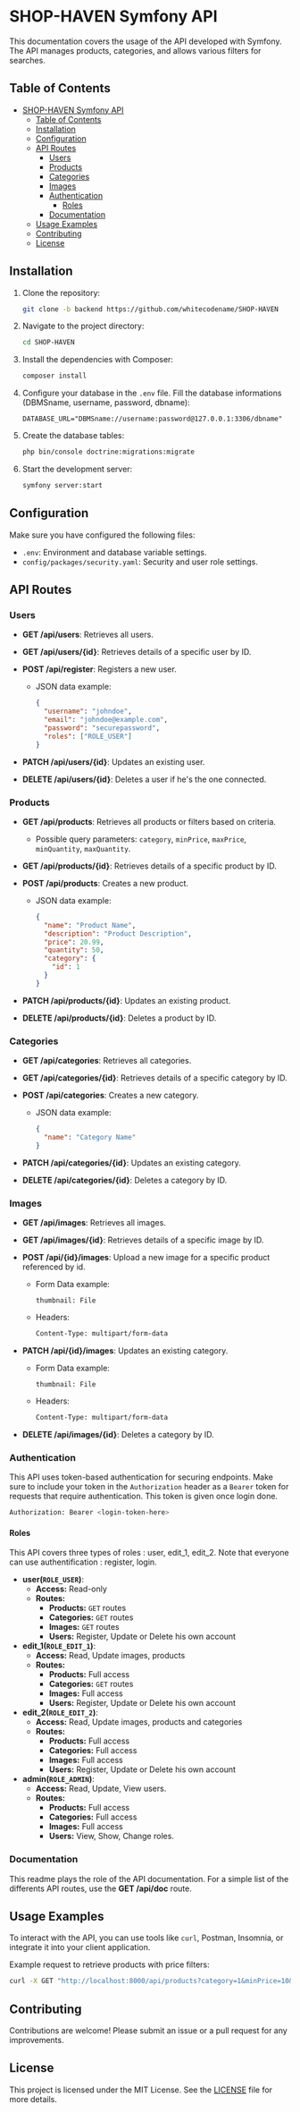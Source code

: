 # SHOP-HAVEN Symfony API

This documentation covers the usage of the API developed with Symfony. The API manages products, categories, and allows various filters for searches.

## Table of Contents

- [SHOP-HAVEN Symfony API](#shop-haven-symfony-api)
  - [Table of Contents](#table-of-contents)
  - [Installation](#installation)
  - [Configuration](#configuration)
  - [API Routes](#api-routes)
    - [Users](#users)
    - [Products](#products)
    - [Categories](#categories)
    - [Images](#images)
    - [Authentication](#authentication)
      - [Roles](#roles)
    - [Documentation](#documentation)
  - [Usage Examples](#usage-examples)
  - [Contributing](#contributing)
  - [License](#license)

## Installation


1. Clone the repository:

   ```bash
   git clone -b backend https://github.com/whitecodename/SHOP-HAVEN
   ```

2. Navigate to the project directory:

   ```bash
   cd SHOP-HAVEN
   ```

3. Install the dependencies with Composer:

   ```bash
   composer install
   ```

4. Configure your database in the `.env` file. Fill the database informations (DBMSname, username, password, dbname):

   ```dotenv
   DATABASE_URL="DBMSname://username:password@127.0.0.1:3306/dbname"
   ```

5. Create the database tables:

   ```bash
   php bin/console doctrine:migrations:migrate
   ```

6. Start the development server:

   ```bash
   symfony server:start
   ```

## Configuration

Make sure you have configured the following files:

- `.env`: Environment and database variable settings.
- `config/packages/security.yaml`: Security and user role settings.

## API Routes

### Users

- **GET /api/users**: Retrieves all users.

- **GET /api/users/{id}**: Retrieves details of a specific user by ID.

- **POST /api/register**: Registers a new user.
  - JSON data example:
    ```json
    {
      "username": "johndoe",
      "email": "johndoe@example.com",
      "password": "securepassword",
      "roles": ["ROLE_USER"]
    }
    ```

- **PATCH /api/users/{id}**: Updates an existing user.

- **DELETE /api/users/{id}**: Deletes a user if he's the one connected.

### Products

- **GET /api/products**: Retrieves all products or filters based on criteria.
  - Possible query parameters: `category`, `minPrice`, `maxPrice`, `minQuantity`, `maxQuantity`.
  
- **GET /api/products/{id}**: Retrieves details of a specific product by ID.

- **POST /api/products**: Creates a new product.
  - JSON data example:
    ```json
    {
      "name": "Product Name",
      "description": "Product Description",
      "price": 20.99,
      "quantity": 50,
      "category": {
        "id": 1
      }
    }
    ```

- **PATCH /api/products/{id}**: Updates an existing product.

- **DELETE /api/products/{id}**: Deletes a product by ID.
  
### Categories

- **GET /api/categories**: Retrieves all categories.

- **GET /api/categories/{id}**: Retrieves details of a specific category by ID.

- **POST /api/categories**: Creates a new category.
  - JSON data example:
    ```json
    {
      "name": "Category Name"
    }
    ```

- **PATCH /api/categories/{id}**: Updates an existing category.

- **DELETE /api/categories/{id}**: Deletes a category by ID.

### Images

- **GET /api/images**: Retrieves all images.

- **GET /api/images/{id}**: Retrieves details of a specific image by ID.

- **POST /api/{id}/images**: Upload a new image for a specific product referenced by id.
  - Form Data example:
    ```Form Data
    thumbnail: File
    ```
  - Headers:
    ```bash
    Content-Type: multipart/form-data
    ```

- **PATCH /api/{id}/images**: Updates an existing category.
  - Form Data example:
    ```Form Data
    thumbnail: File
    ```
  - Headers:
    ```bash
    Content-Type: multipart/form-data
    ```

- **DELETE /api/images/{id}**: Deletes a category by ID.

### Authentication

This API uses token-based authentication for securing endpoints. Make sure to include your token in the `Authorization` header as a `Bearer` token for requests that require authentication. This token is given once login done.

```bash
Authorization: Bearer <login-token-here>
```

#### Roles
This API covers three types of roles : user, edit_1, edit_2. Note that everyone can use authentification : register, login.

- **user(`ROLE_USER`)**:
  - **Access:** Read-only
  - **Routes:**
    - **Products:** `GET` routes
    - **Categories:** `GET` routes
    - **Images:** `GET` routes
    - **Users:** Register, Update or Delete his own account
- **edit_1(`ROLE_EDIT_1`)**:
  - **Access:** Read, Update images, products
  - **Routes:**
    - **Products:** Full access
    - **Categories:** `GET` routes
    - **Images:** Full access
    - **Users:** Register, Update or Delete his own account
- **edit_2(`ROLE_EDIT_2`)**:
  - **Access:** Read, Update images, products and categories
  - **Routes:**
    - **Products:** Full access
    - **Categories:** Full access
    - **Images:** Full access
    - **Users:** Register, Update or Delete his own account
- **admin(`ROLE_ADMIN`)**:
  - **Access:** Read, Update, View users.
  - **Routes:**
    - **Products:** Full access
    - **Categories:** Full access
    - **Images:** Full access
    - **Users:** View, Show, Change roles.


### Documentation

This readme plays the role of the API documentation. For a simple list of the differents API routes, use the **GET /api/doc** route.

## Usage Examples

To interact with the API, you can use tools like `curl`, Postman, Insomnia, or integrate it into your client application.

Example request to retrieve products with price filters:

```bash
curl -X GET "http://localhost:8000/api/products?category=1&minPrice=10&maxPrice=50" -H "accept: application/json"
```

## Contributing

Contributions are welcome! Please submit an issue or a pull request for any improvements.

## License

This project is licensed under the MIT License. See the [LICENSE](LICENSE) file for more details.